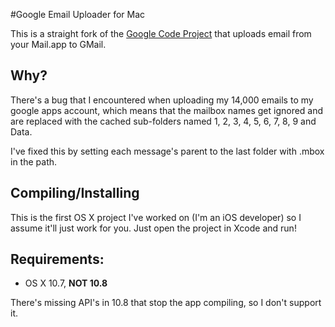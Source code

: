 #Google Email Uploader for Mac

This is a straight fork of the [Google Code Project](http://code.google.com/p/google-email-uploader-mac/) that uploads email from your Mail.app to GMail.

## Why?

There's a bug that I encountered when uploading my 14,000 emails to my google apps account, which means that the mailbox names get ignored and are replaced with the cached sub-folders named 1, 2, 3, 4, 5, 6, 7, 8, 9 and Data.

I've fixed this by setting each message's parent to the last folder with .mbox in the path.

## Compiling/Installing

This is the first OS X project I've worked on (I'm an iOS developer) so I assume it'll just work for you. Just open the project in Xcode and run!

## Requirements:

* OS X 10.7, **NOT 10.8**

There's missing API's in 10.8 that stop the app compiling, so I don't support it.